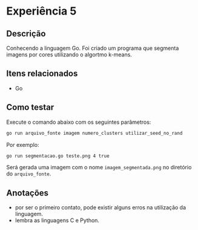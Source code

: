 # Experiência 5

## Descrição

Conhecendo a linguagem Go. Foi criado um programa que segmenta imagens por cores utilizando o algortmo k-means.

## Itens relacionados

- Go

## Como testar

Execute o comando abaixo com os seguintes parâmetros:

```sh
go run arquivo_fonte imagem numero_clusters utilizar_seed_no_rand
```

Por exemplo:

```sh
go run segmentacao.go teste.png 4 true
```

Será gerada uma imagem com o nome `imagem_segmentada.png` no diretório do `arquivo_fonte`.

## Anotações

- por ser o primeiro contato, pode existir alguns erros na utilização da linguagem.
- lembra as linguagens C e Python.
